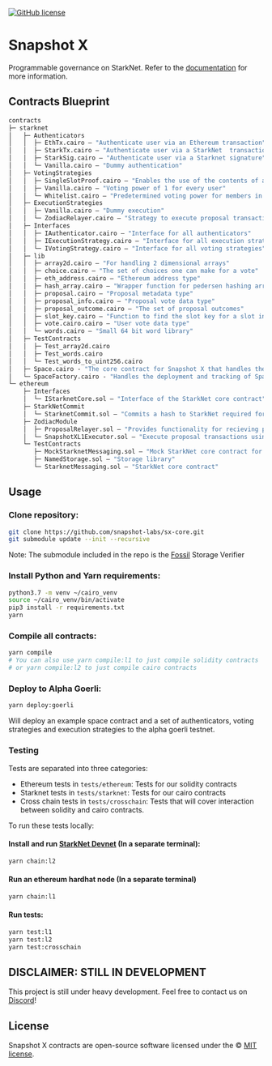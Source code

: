 [![GitHub license](https://img.shields.io/badge/license-MIT-blue.svg)](https://raw.githubusercontent.com/snapshot-labs/sx-core/master/LICENSE)

# Snapshot X

Programmable governance on StarkNet. Refer to the [documentation](https://docs.snapshotx.xyz) for more information.

## Contracts Blueprint
```ml
contracts
├─ starknet
│   ├─ Authenticators
│   │  ├─ EthTx.cairo — "Authenticate user via an Ethereum transaction"
│   │  ├─ StarkTx.cairo — "Authenticate user via a StarkNet  transaction"
│   │  ├─ StarkSig.cairo — "Authenticate user via a Starknet signature"
│   │  └─ Vanilla.cairo — "Dummy authentication"
│   ├─ VotingStrategies
│   │  ├─ SingleSlotProof.cairo — "Enables the use of the contents of an Ethereum storage slot as voting power"
│   │  ├─ Vanilla.cairo — "Voting power of 1 for every user"
│   │  └─ Whitelist.cairo — "Predetermined voting power for members in a whitelist, otherwise zero"
│   ├─ ExecutionStrategies
│   │  ├─ Vanilla.cairo — "Dummy execution"
│   │  └─ ZodiacRelayer.cairo — "Strategy to execute proposal transactions using an Ethereum Gnosis Safe"
│   ├─ Interfaces
│   │  ├─ IAuthenticator.cairo — "Interface for all authenticators"
│   │  ├─ IExecutionStrategy.cairo — "Interface for all execution strategies"
│   │  └─ IVotingStrategy.cairo — "Interface for all voting strategies"
│   ├─ lib
│   │  ├─ array2d.cairo — "For handling 2 dimensional arrays"
│   │  ├─ choice.cairo — "The set of choices one can make for a vote"
│   │  ├─ eth_address.cairo — "Ethereum address type"
│   │  ├─ hash_array.cairo — "Wrapper function for pedersen hashing arrays"
│   │  ├─ proposal.cairo — "Proposal metadata type"
│   │  ├─ proposal_info.cairo — "Proposal vote data type"
│   │  ├─ proposal_outcome.cairo — "The set of proposal outcomes"
│   │  ├─ slot_key.cairo — "Function to find the slot key for a slot in the Ethereum state"
│   │  ├─ vote.cairo.cairo — "User vote data type"
│   │  └─ words.cairo — "Small 64 bit word library"
│   ├─ TestContracts
│   │  ├─ Test_array2d.cairo 
│   │  ├─ Test_words.cairo 
│   │  └─ Test_words_to_uint256.cairo 
│   ├─ Space.cairo - "The core contract for Snapshot X that handles the voting state for each space"
│   └─ SpaceFactory.cairo - "Handles the deployment and tracking of Space contracts"
└─ ethereum 
    ├─ Interfaces
    │  └─ IStarknetCore.sol — "Interface of the StarkNet core contract"
    ├─ StarkNetCommit
    │  └─ StarknetCommit.sol — "Commits a hash to StarkNet required for Ethereum transaction authentication"
    ├─ ZodiacModule
    │  ├─ ProposalRelayer.sol — "Provides functionality for recieving proposal data from StarkNet"
    │  └─ SnapshotXL1Executor.sol — "Execute proposal transactions using a Gnosis Safe"
    └─ TestContracts
       ├─ MockStarknetMessaging.sol — "Mock StarkNet core contract for testing purposes"
       ├─ NamedStorage.sol — "Storage library"
       └─ StarknetMessaging.sol — "StarkNet core contract"

```

## Usage

### Clone repository:

```bash 
git clone https://github.com/snapshot-labs/sx-core.git
git submodule update --init --recursive
```
Note: The submodule included in the repo is the [Fossil](https://github.com/OilerNetwork/fossil) Storage Verifier

### Install Python and Yarn requirements: 

```bash
python3.7 -m venv ~/cairo_venv
source ~/cairo_venv/bin/activate
pip3 install -r requirements.txt
yarn
```

### Compile all contracts:

```bash
yarn compile
# You can also use yarn compile:l1 to just compile solidity contracts
# or yarn compile:l2 to just compile cairo contracts
```

### Deploy to Alpha Goerli:

```bash 
yarn deploy:goerli
```
Will deploy an example space contract and a set of authenticators, voting strategies and execution strategies to the alpha goerli testnet. 

### Testing

Tests are separated into three categories:

- Ethereum tests in `tests/ethereum`: Tests for our solidity contracts
- Starknet tests in `tests/starknet`: Tests for our cairo contracts
- Cross chain tests in `tests/crosschain`: Tests that will cover interaction between solidity and cairo contracts.

To run these tests locally: 

#### Install and run [StarkNet Devnet](https://github.com/Shard-Labs/starknet-devnet) (In a separate terminal):
```bash
yarn chain:l2
```

#### Run an ethereum hardhat node (In a separate terminal)

```bash
yarn chain:l1
```

#### Run tests:
```bash
yarn test:l1
yarn test:l2 
yarn test:crosschain
```

## DISCLAIMER: STILL IN DEVELOPMENT

This project is still under heavy development. Feel free to contact us on [Discord](https://discord.snapshot.org)!

## License

Snapshot X contracts are open-source software licensed under the © [MIT license](LICENSE).

